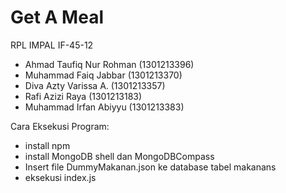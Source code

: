 # Get A Meal

RPL IMPAL IF-45-12
- Ahmad Taufiq Nur Rohman (1301213396)
- Muhammad Faiq Jabbar (1301213370)
- Diva Azty Varissa A. (1301213357)
- Rafi Azizi Raya (1301213183)
- Muhammad Irfan Abiyyu (1301213383)

Cara Eksekusi Program:
- install npm
- install MongoDB shell dan MongoDBCompass
- Insert file DummyMakanan.json ke database tabel makanans
- eksekusi index.js
